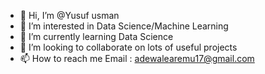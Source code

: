 - 👋 Hi, I’m @Yusuf usman
- 👀 I’m interested in Data Science/Machine Learning
- 🌱 I’m currently learning Data Science
- 💞️ I’m looking to collaborate on lots of useful projects
- 📫 How to reach me 
Email : adewalearemu17@gmail.com

<!---
Y-usman/Y-usman is a ✨ special ✨ repository because its `README.md` (this file) appears on your GitHub profile.
You can click the Preview link to take a look at your changes.
--->
